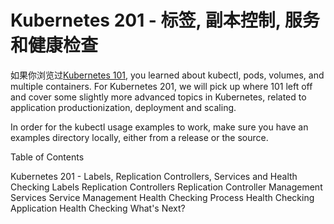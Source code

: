 # **Kubernetes 201 - 标签, 副本控制, 服务和健康检查**

如果你浏览过[Kubernetes 101](http://kubernetes.io/v1.0/docs/user-guide/walkthrough/README.html), you learned about kubectl, pods, volumes, and multiple containers. For Kubernetes 201, we will pick up where 101 left off and cover some slightly more advanced topics in Kubernetes, related to application productionization, deployment and scaling.

In order for the kubectl usage examples to work, make sure you have an examples directory locally, either from a release or the source.

Table of Contents

Kubernetes 201 - Labels, Replication Controllers, Services and Health Checking
Labels
Replication Controllers
Replication Controller Management
Services
Service Management
Health Checking
Process Health Checking
Application Health Checking
What's Next?